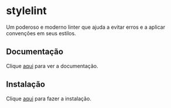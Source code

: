 # stylelint

Um poderoso e moderno linter que ajuda a evitar erros e a aplicar convenções em seus estilos.

## Documentação

Clique [aqui](https://github.com/stylelint/stylelint) para ver a documentação.

## Instalação

Clique [aqui](https://www.npmjs.com/package/stylelint) para fazer a instalação.